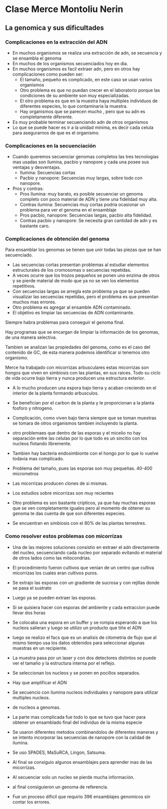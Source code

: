 # Clase Merce Montoliu Nerin

## La genomica y sus dificultades

### Complicaciones en la extracción del ADN

- En muchos organismos se realiza una extracción de adn, se secuencia y se ensambla el genoma
- En muchos de los organismos secuenciados hoy en dia.
- En muchos organismos es facil extraer adn, pero en otros hay complicaciones como pueden ser:
  - El tamaño, pequeño es complicado, en este caso se usan varios organismos
  - Otro problema es que no puedan crecer en el laboratorio porque las condiciones de su ambiente son muy especializadas.
  - El otro problema es que en la muestra haya multiples individuos de diferentes especies, lo que contaminaria la muestra.
  - Hay organismos que se parecen mucho , pero que su adn es completamente diferente.
- Es muy probable terminar secuenciando adn de otros organismos
- Lo que se puede hacer es ir a la unidad minima, es decir cada celula para asegurarnos de que es el organismo.

### Complicaciones en la secuenciación

- Cuando queremos secuenciar genomas completos las tres tecnologias mas usadas son ilumina, pacbio y nanopore y cada una posee sus ventajas y desventajas.
  - Ilumina: Secuencias cortas
  - Pacbio y nanopore: Secuencias muy largas, sobre todo con nanopore.
- Pros y contras:
  - Pros Ilumina: muy barato, es posible secuenciar un genoma completo con poco material de ADN y tiene una fidelidad muy alta.
  - Contras ilumina: Secuencias muy cortas podria ocasionar un problema para ver el genoma en el ensamblaje
  - Pros pacbio, nanopore: Secuencias largas, pacbio alta fidelidad.
  - Contras pacbio y nanopore: Se necesita gran cantidad de adn y es bastante caro.

### Complicaciones de obtención del genoma

Para ensamblar los genomas se tienen que unir todas las piezas que se han secuenciado.

- Las secuencias cortas presentan problemas al estudiar elementos estructurales de los cromosomas o secuencias repetidas.
- A veces ocurre que los trozos pequeños se ponen uno enzima de otros y se pierde material de modo que ya no se ven los elementos repetitivos.
- Con secuencias largas se arregla este problema ya que se pueden visualizar las secuencias repetidas, pero el problema es que presentan muchos mas errores.
- Otro problema es agregar al ensamble ADN contaminado.
- El objetivo es limpiar las secuencias de ADN contaminante.

Siempre habra problemas para conseguir el genoma final.

Hay programas que se encargan de limpiar la información de los genomas, de una manera selectiva.

Tambien se analizan las propiedades del genoma, como es el caso del contenido de GC, de esta manera podemos identificar si tenemos otro organismo.

Merce ha trabajado con micorrizas arbusculares estas micorrizas son hongos  que viven en simbiosis con las plantas, en sus raices. Todo su ciclo de vida ocurre bajo tierra y nunca producen una estructura exterior. 

- A lo mucho producen una espora bajo tierra y acaban creciendo en el interior de la planta formando arbusculos. 
- Se benefician por el carbon de la planta y le proporcionan a la planta fosforo y nitrogeno.

- Complicación, como viven bajo tierra siempre que se toman muestras se tomara de otros organismos tambien incluyendo la planta.
- otro problemaes que dentro de las esporas y el micelio no hay separación entre las celulas por lo que todo es un sincitio con los nucleos flotando libremente.
- Tambien hay bacteria endosimbionte con el hongo por lo que lo vuelve todavia mas complicado.
- Problema del tamaño, pues las esporas son muy pequeñas. 40-400 micrometros
- Las micorrizas producen clones de si mismas.
- Los estudios sobre micorrizas son muy recientes
- Otro problema es son bastante cripticos, ya que hay muchas esporas que se ven completamente iguales pero al momento de obtener su genoma te das cuenta de que son diferentes especies.
- Se encuentran en simbiosis con el 80% de las plantas terrestres.

### Como resolver estos problemas con micorrizas

- Una de las mejores soluciones consistio en extraer el adn directamente del nucleo, secuenciando cada nucleo por separado evitando el material de otros lados como las mitocondrias.

- El procedimiento fueron cultivos que venian de un centro que cultiva micorrizas los cuales eran cultivos puros.

- Se extrajo las esporas con un gradiente de sucrosa y con rejillas donde se pasa el sustrato

- Luego ya se pueden extraer las esporas.

- Si se quisiera hacer con esporas del ambiente y cada extraccion puede llevar dos horas

- Se colocaba una espora en un buffer y se rompia esperando a que los nucleos salieran y luego se utilizo un producto que tiñe el ADN

- luego se realizo el facs que es un analisis de citometria de flujo que al mismo tiempo usa los datos obtenidos para seleccionar algunas muestras en un recipiente. 

- La muestra pasa por un laser y con dos detectores distintos se puede ver el tamaño y la estructura interna por el reflejo.

- Se seleccionan los nucleos y se ponen en pocillos separados.

- Hay que amplificar el ADN

- Se secuencio con ilumina nucleos individuales y nanopore para utilizar multiples nucleos.

- de nucleos a genomas.

- La parte mas complicada fue todo lo que se tuvo que hacer para obtener un ensamblado final del individuo de la misma especie

- Se usaron diferentes metodos combinandolos de diferentes maneras y se intento incorporar las secuencias de nanopore con la calidad de ilumina.

- Se uso SPADES, MaSuRCA, Lingon, Satsuma.

- Al final se consiguio algunos ensamblajes para aprender mas de las micorrizas.

- Al secuenciar solo un nucleo se pierde mucha información.

- al final consiguieron un genoma de referencia.

- Fue un proceso dificil que requirio 396 ensamblajes genomicos sin contar los errores.

  